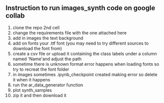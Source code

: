 ## Instruction to run images_synth code on google collab

1. clone the repo 2nd cell
2. change the requirements file with the one attached here
3. add in images the text background
4. add on fonts your .ttf font (you may need to try different sources to download the font from)
5. create a csv file or upload it containing the class labels under a column named 'Name'and adjust the path
6. sometime there is unknown format error happens when loading fonts so try to recreat the font folder
7. in images sometimes .ipynb_checkpoint created making error so delete it when it happens
8. run the ar_data_generator function 
9. plot synth_samples
10. zip it and then download it 

